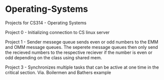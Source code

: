 # Operating-Systems
Projects for CS314 - Operating Systems

Project 0 - Initializing connection to CS linux server

Project 1 - Sender messege queue sends even or odd numbers to the EMM and OMM message queues. The seperete message queues then only send the recieved numbers to the respective reciever if the number is even or odd depending on the class using shared mem.

Project 3 - Synchronizes multiple tasks that can be active at one time in the critical section. Via. Boilermen and Bathers example
